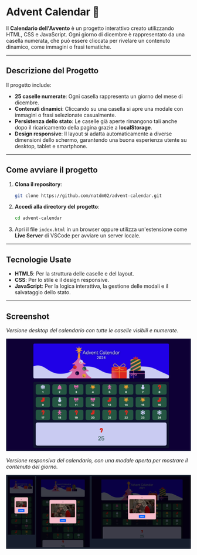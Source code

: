 # Advent Calendar 🎄

Il **Calendario dell'Avvento** è un progetto interattivo creato utilizzando HTML, CSS e JavaScript. Ogni giorno di dicembre è rappresentato da una casella numerata, che può essere cliccata per rivelare un contenuto dinamico, come immagini o frasi tematiche.

---

## **Descrizione del Progetto**

Il progetto include:
- **25 caselle numerate**: Ogni casella rappresenta un giorno del mese di dicembre.
- **Contenuti dinamici**: Cliccando su una casella si apre una modale con immagini o frasi selezionate casualmente.
- **Persistenza dello stato**: Le caselle già aperte rimangono tali anche dopo il ricaricamento della pagina grazie a **localStorage**.
- **Design responsive**: Il layout si adatta automaticamente a diverse dimensioni dello schermo, garantendo una buona esperienza utente su desktop, tablet e smartphone.

---

## **Come avviare il progetto**

1. **Clona il repository**:
   ```bash
   git clone https://github.com/natdm02/advent-calendar.git
   ```
2. **Accedi alla directory del progetto**:
   ```bash
   cd advent-calendar
   ```
3. Apri il file `index.html` in un browser oppure utilizza un'estensione come **Live Server** di VSCode per avviare un server locale.

---

## **Tecnologie Usate**
- **HTML5**: Per la struttura delle caselle e del layout.
- **CSS**: Per lo stile e il design responsive.
- **JavaScript**: Per la logica interattiva, la gestione delle modali e il salvataggio dello stato.

---

## **Screenshot**
_Versione desktop del calendario con tutte le caselle visibili e numerate._

![AdventarCalendar](/ImgReadme/AdventarCalendar.png)

_Versione responsiva del calendario, con una modale aperta per mostrare il contenuto del giorno._

![ResponsiveCalendar](/ImgReadme/ResponsiveCalendar.png)


